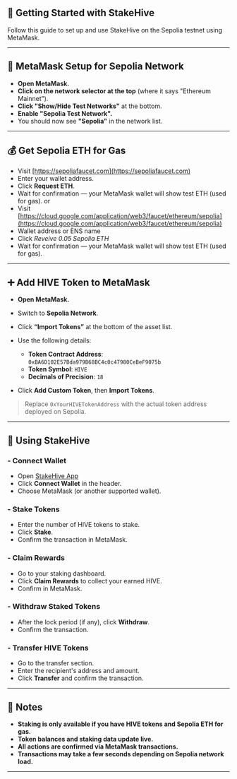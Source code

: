 ## 🧭 Getting Started with StakeHive

Follow this guide to set up and use StakeHive on the Sepolia testnet using MetaMask.

---

## 🔧 MetaMask Setup for Sepolia Network

- **Open MetaMask.**
- **Click on the network selector at the top** (where it says "Ethereum Mainnet").
- **Click "Show/Hide Test Networks"** at the bottom.
- **Enable "Sepolia Test Network".**
- You should now see **"Sepolia"** in the network list.

---

## 💰 Get Sepolia ETH for Gas

- Visit [https://sepoliafaucet.com](https://sepoliafaucet.com)
- Enter your wallet address.
- Click **Request ETH**.
- Wait for confirmation — your MetaMask wallet will show test ETH (used for gas).
  or
- Visit [https://cloud.google.com/application/web3/faucet/ethereum/sepolia](https://cloud.google.com/application/web3/faucet/ethereum/sepolia)
- Wallet address or ENS name
- Click _Reveive 0.05 Sepolia ETH_
- Wait for confirmation — your MetaMask wallet will show test ETH (used for gas).

---

## ➕ Add HIVE Token to MetaMask

- **Open MetaMask.**
- Switch to **Sepolia Network**.
- Click **“Import Tokens”** at the bottom of the asset list.
- Use the following details:

  - **Token Contract Address**: `0xBA6D102E57Bda979B68BC4c0c47980CeBeF9075b`
  - **Token Symbol**: `HIVE`
  - **Decimals of Precision**: `18`

- Click **Add Custom Token**, then **Import Tokens**.

> Replace `0xYourHIVETokenAddress` with the actual token address deployed on Sepolia.

---

## 🔄 Using StakeHive

### - **Connect Wallet**

- Open [StakeHive App](https://stakehive-defi-dapp.netlify.app/)
- Click **Connect Wallet** in the header.
- Choose MetaMask (or another supported wallet).

### - **Stake Tokens**

- Enter the number of HIVE tokens to stake.
- Click **Stake**.
- Confirm the transaction in MetaMask.

### - **Claim Rewards**

- Go to your staking dashboard.
- Click **Claim Rewards** to collect your earned HIVE.
- Confirm in MetaMask.

### - **Withdraw Staked Tokens**

- After the lock period (if any), click **Withdraw**.
- Confirm the transaction.

### - **Transfer HIVE Tokens**

- Go to the transfer section.
- Enter the recipient's address and amount.
- Click **Transfer** and confirm the transaction.

---

## 📝 Notes

- **Staking is only available if you have HIVE tokens and Sepolia ETH for gas.**
- **Token balances and staking data update live.**
- **All actions are confirmed via MetaMask transactions.**
- **Transactions may take a few seconds depending on Sepolia network load.**

---

